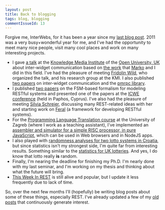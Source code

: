 ```yaml
---
layout: post
title: Back to blogging
tags: blog, blogging
commentIssueId: 13
---
```


Forgive me, InterWebs, for it has been a year since my [last blog post](http://ivanzuzak.info/2011/02/18/github-hosted-comments-for-github-hosted-blogs.html). 
2011 was a very busy+wonderful year for me, and I've had the opportunity to meet many nice people, visit many cool places and work on many interesting projects.

* I gave [a talk](http://ivanzuzak.info/#talks) at the [Knowledge Media Institute](http://kmi.open.ac.uk/) of the [Open University, UK](http://en.wikipedia.org/wiki/Open_University) about inter-widget communication based on [the work](http://arxiv.org/abs/1108.4770) that [Marko](https://plus.google.com/105493585317824062514/) and I did in this field.
I've had the pleasure of meeting [Fridolin Wild](http://kmi.open.ac.uk/people/member/fridolin-wild), who organized the talk, and his research group at the KMI.
I also published [two papers](http://ivanzuzak.info/#talks) on inter-widget communication and the [pmrpc library](https://github.com/izuzak/pmrpc).
* I published [two papers](http://ivanzuzak.info/#talks) on the FSM-based formalism for modeling RESTful systems and presented one of the papers at the [ICWE conference](http://icwe2011.webengineering.org/) (held in Paphos, Cyprus).
I've also had the pleasure of meeting [Silvia Schreier](http://www.fernuni-hagen.de/dvt/en/team/silvia.schreier.shtml), discussing many REST-related ideas with her and starting work on [Feral](https://github.com/izuzak/feral) (a framework for developing RESTful systems).
* For the [Programming Language Translation course](http://www.fer.unizg.hr/en/course/plt) at the University of Zagreb (where I work as a teaching assistant), I've implemented an [assembler and simulator for a simple RISC processor, in pure JavaScript](http://ivanzuzak.info/FRISCjs/main.html), which can be used in Web browsers and in NodeJS apps.
* I also played with [randomness analyses for two lotto systems in Croatia](http://ivanzuzak.info/cro_lotto_analysis/index.html), but since statistics isn't my strongest side, I'm quite far from interesting results.
Something similar to the [statistics for UK lotteries](http://www.lottery.co.uk/statistics/).
And yes, I do know that lotto really **is** random.
* Finally, I'm nearing the deadline for finishing my Ph.D.
I'm nearly done with my last seminar, and I'm working on my thesis and thinking about what the future will bring.
* [This Week In REST](http://thisweekinrest.wordpress.com/) is still alive and popular, but I update it less frequently due to lack of time.

So, over the next few months I'll (hopefully) be writing blog posts about some of these things, especially REST.
I've already updated a few of my [old](http://ivanzuzak.info/2011/02/18/github-hosted-comments-for-github-hosted-blogs.html) [posts](http://ivanzuzak.info/2009/08/27/how-to-supercharge-your-free-appengine-quota.html) that continuously generate interest.
